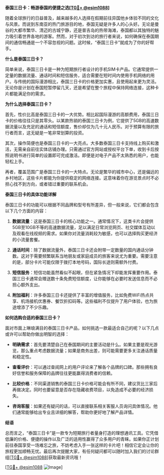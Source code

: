 **泰国三日卡：畅游泰国的便捷之选[[TG💪+ @esim1088](https://t.me/s/esim1088)]**

随着全球旅行的日益普及，越来越多的人选择在假期前往异国他乡体验不同的文化与风景。而说到东南亚的热门旅游目的地，泰国无疑是许多人的心头好。无论是曼谷的大都市繁华、清迈的古城宁静，还是普吉岛的热带海滩，泰国都以其独特的魅力吸引着世界各地的游客。然而，对于初次到访的旅行者来说，如何确保在泰国期间的通信畅通是一个不容忽视的问题。这时候，“泰国三日卡”就成为了你的好帮手。

**什么是泰国三日卡？**

简单来说，泰国三日卡是一种为短期旅行者设计的手机SIM卡产品。它通常提供一定量的数据流量、通话时间和短信服务，适合需要在短时间内使用手机网络的用户。与传统的国际漫游相比，泰国三日卡的价格更加实惠，且使用起来更为灵活。无论你是计划在泰国短暂停留几天，还是希望在整个旅程中保持网络连接，这种卡片都能满足你的需求。

**为什么选择泰国三日卡？**

首先，性价比高是泰国三日卡的一大优势。相比起国际漫游的高额费用，泰国三日卡的价格往往只是其零头。以某款热销的泰国三日卡为例，它提供了5GB的高速数据流量以及充足的通话和短信额度，售价却仅为几十元人民币。对于预算有限的旅行者而言，这无疑是一笔非常划算的投资。

其次，操作简便也是泰国三日卡的一大亮点。大多数泰国三日卡支持线上购买和激活，无需亲自前往实体店铺办理。只需通过官方网站或授权平台下单，收到卡后按照说明书进行简单的设置即可完成激活。即便是对电子产品不太熟悉的用户，也能轻松上手。

再者，覆盖范围广是泰国三日卡的一大特点。无论是繁华的城市中心，还是偏远的乡村地区，这些卡片都能为你提供稳定的网络连接。这意味着你在游览景点时不必担心找不到方向，或者错过重要的联系机会。

**泰国三日卡的具体功能详解**

泰国三日卡的功能可以根据不同品牌和型号有所差异，但一般来说，它们都会包含以下几个方面的内容：

1. **数据流量**：这是泰国三日卡的核心功能之一。通常情况下，这类卡片会提供5GB至10GB不等的高速数据流量，足以满足日常浏览网页、社交媒体互动以及观看在线视频的需求。如果你对流量消耗较为敏感，也可以选择购买更经济的小流量套餐。

2. **通话时间**：除了数据流量外，泰国三日卡还会附带一定数量的国内通话分钟数。这对于需要频繁联系当地朋友或家庭成员的旅客来说尤为重要。需要注意的是，部分卡片可能仅限于拨打本地号码，国际长途则需额外付费。

3. **短信服务**：短信功能虽然看似不起眼，但在紧急情况下却能发挥重要作用。泰国三日卡通常会赠送数十条免费短信额度，让你能够在必要时发送信息而不必担心额外支出。

4. **附加福利**：许多泰国三日卡还提供了丰富的增值服务，比如免费WiFi热点共享、机场接机优惠券、餐饮折扣码等。这些福利不仅提升了用户体验，也为旅途增添了不少乐趣。

**如何选购合适的泰国三日卡？**

面对市面上琳琅满目的泰国三日卡产品，如何挑选一款最适合自己的呢？以下几点或许可以帮助你做出明智的选择：

- **明确需求**：首先要清楚自己在泰国期间的主要活动是什么。如果主要是观光游览，那么重点考虑数据流量；如果是商务出差，则可能需要更多关注通话质量和稳定性。
  
- **查看评价**：可以通过查阅网上的用户评论来了解各个品牌的口碑。那些拥有良好信誉和服务保障的品牌往往更能赢得消费者的信赖。

- **比较价格**：不同渠道销售的泰国三日卡价格可能会有所不同，建议货比三家后再做决定。同时也要留意是否存在隐藏收费项目，以免造成不必要的经济损失。

- **咨询客服**：如果还有疑问的话，可以直接联系相关客服人员询问具体情况。他们通常能够给出专业且详细的解答，帮助你更好地了解产品详情。

**结语**

总而言之，“泰国三日卡”是一款专为短期旅行者量身打造的理想通讯工具。它凭借低廉的价格、便捷的操作以及广泛的适用性赢得了众多用户的青睐。如果你正计划前往泰国享受一场难忘之旅，不妨考虑入手一张这样的卡片吧！相信它定会让你的旅程更加顺畅无忧。最后再次提醒大家，有任何疑问都可以随时加入我们的讨论群组[[TG💪+ @esim1088](https://t.me/s/esim1088)]获取最新资讯哦！

[[TG💪+ @esim1088](https://t.me/s/esim1088) ![Image](https://i.postimg.cc/4NQfJmqS/Snipaste-2025-05-13-00-14-12.png)]
